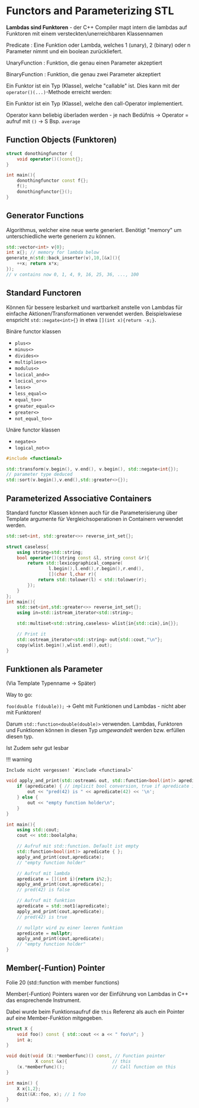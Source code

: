 # Functors and Parameterizing STL

**Lambdas sind Funktoren** - der C++ Compiler mapt intern die lambdas auf Funktoren mit einem versteckten/unerreichbaren Klassennamen


Predicate
: Eine Funktion oder Lambda, welches 1 (unary), 2 (binary) oder n Parameter nimmt und ein boolean zurückliefert.

UnaryFunction
: Funktion, die genau einen Parameter akzeptiert

BinaryFunction
: Funktion, die genau zwei Parameter akzeptiert


Ein Funktor ist ein Typ (Klasse), welche "callable" ist.
Dies kann mit der `operator()(...)`-Methode erreicht werden:

Ein Funktor ist ein Typ (Klasse), welche den call-Operator implementiert.

Operator kann beliebig überladen werden - je nach Bedüfnis
→ Operator = aufruf mit `()` → S Bsp. `average`


## Function Objects (Funktoren)
```c++
struct donothingfunctor {
    void operator()()const{};
}

int main(){
	donothingfunctor const f{};
	f();
	donothingfunctor{}();
}
```

## Generator Functions
Algorithmus, welcher eine neue werte generiert.
Benötigt "memory" um unterschiedliche werte generiern zu können.

```c++
std::vector<int> v{0};
int x{}; // memory for lambda below
generate_n(std::back_inserter(v),10,[&x](){
    ++x; return x*x;
});
// v contains now 0, 1, 4, 9, 16, 25, 36, ..., 100
```


## Standard Functoren

Können für bessere lesbarkeit und wartbarkeit anstelle von Lambdas für einfache Aktionen/Transformationen verwendet werden.
Beispielswiese enspricht `std::negate<int>{}` in etwa `[](int x){return -x;}`.

Binäre functor klassen

* `plus<>`
* `minus<>`
* `divides<>`
* `multiplies<>`
* `modulus<>`
* `locical_and<>`
* `locical_or<>`
* `less<>`
* `less_equal<>`
* `equal_to<>`
* `greater_equal<>`
* `greater<>`
* `not_equal_to<>`

Unäre functor klassen

* `negate<>`
* `logical_not<>`

```c++
#include <functional>

std::transform(v.begin(), v.end(), v.begin(), std::negate<int{});
// parameter type deduced
std::sort(v.begin(),v.end(),std::greater<>{});
```

## Parameterized Associative Containers

Standard functor Klassen können auch für die Parameterisierung über Template argumente für Vergleichsoperationen in Containern verwendet werden.

```c++
std::set<int, std::greater<>> reverse_int_set{};
```

```c++
struct caseless{
	using string=std::string;
	bool operator()(string const &l, string const &r){
		return std::lexicographical_compare(
				l.begin(),l.end(),r.begin(),r.end(),
				[](char l,char r){
			return std::tolower(l) < std::tolower(r);
		});
	}
};
int main(){
    std::set<int,std::greater<>> reverse_int_set{};
    using in=std::istream_iterator<std::string>;

    std::multiset<std::string,caseless> wlist{in{std::cin},in{}};

    // Print it
    std::ostream_iterator<std::string> out{std::cout,"\n"};
    copy(wlist.begin(),wlist.end(),out);
}
```

## Funktionen als Parameter

(Via Template Typenname → Später)

Way to go:

`foo(double f(double));` → Geht mit Funktionen und Lambdas - nicht aber mit Funktoren!

Darum `std::function<double(double)>` verwenden. Lambdas, Funktoren und Funktionen können in diesen Typ _umgewandelt_ werden bzw. erfüllen diesen typ.

Ist Zudem sehr gut lesbar

!!! warning

    Include nicht vergessen! `#include <functional>`

```c++
void apply_and_print(std::ostream& out, std::function<bool(int)> apredicate) {
	if (apredicate) { // implicit bool conversion, true if apredicate is not empty
		out << "pred(42) is " << apredicate(42) << '\n';
	} else {
		out << "empty function holder\n";
    }
}

int main(){
    using std::cout;
    cout << std::boolalpha;

    // Aufruf mit std::function. Default ist empty
    std::function<bool(int)> apredicate { };
    apply_and_print(cout,apredicate);
    // "empty function holder"

    // Aufruf mit lambda
    apredicate = [](int i){return i%2;};
    apply_and_print(cout,apredicate);
    // pred(42) is false

    // Aufruf mit funktion
    apredicate = std::not1(apredicate);
    apply_and_print(cout,apredicate);
    // pred(42) is true

    // nullptr wird zu einer leeren funktion
    apredicate = nullptr;
    apply_and_print(cout,apredicate);
    // "empty function holder"
}
```

## Member(-Funtion) Pointer
Folie 20 (std::function with member functions)

Member(-Funtion) Pointers waren vor der Einführung von Lambdas in C++ das ensprechende Instrument.

Dabei wurde beim Funktionsaufruf die `this` Referenz als auch  ein Pointer auf eine Member-Funktion mitgegeben.

```c++
struct X {
    void foo() const { std::cout << a << " foo\n"; }
    int a;
}

void doit(void (X::*memberfunc)() const, // Function pointer
           X const &x){                 // this
    (x.*memberfunc)();                  // Call function on this
}

int main() {
    X x{1,2};
    doit(&X::foo, x); // 1 foo
}

```
